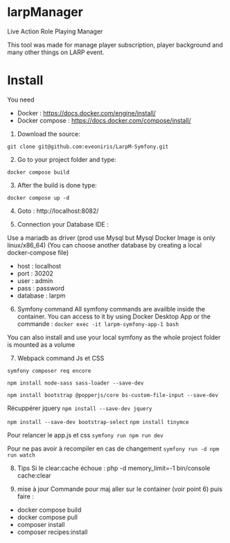 # larpManager

Live Action Role Playing Manager

This tool was made for manage player subscription, player background and many other things on LARP event.

# Install
You need
- Docker : https://docs.docker.com/engine/install/
- Docker compose : https://docs.docker.com/compose/install/

1) Download the source:
```
git clone git@github.com:eveoniris/LarpM-Symfony.git
```

2) Go to your project folder and type:
```
docker compose build
```

3) After the build is done type:
```
docker compose up -d
```

4) Goto : http://localhost:8082/

5) Connection your Database IDE :

Use a mariadb as driver (prod use Mysql but Mysql Docker Image is only linux/x86_64) 
(You can choose another database by creating a local docker-compose file)

- host : localhost
- port : 30202
- user : admin
- pass : password
- database : larpm 

6) Symfony command
All symfony commands are availble inside the container. You can access to it by using Docker Desktop App or the commande :
`docker exec -it larpm-symfony-app-1 bash`

You can also install and use your local symfony as the whole project folder is mounted as a volume

7) Webpack command Js et CSS

`symfony composer req encore`

`npm install node-sass sass-loader --save-dev`

`npm install bootstrap @popperjs/core bs-custom-file-input --save-dev`

Récuppérer jquery
`npm install --save-dev jquery`

`npm install --save-dev bootstrap-select`
`npm install tinymce`

Pour relancer le app.js et css
`symfony run npm run dev`

Pour ne pas avoir à recompiler en cas de changement
`symfony run -d npm run watch`

8) Tips
Si le clear:cache échoue :
   php -d memory_limit=-1 bin/console cache:clear

9) mise à jour
Commande pour maj aller sur le container (voir point 6) puis faire :
- docker compose build
- docker compose pull
- composer install
- composer recipes:install
